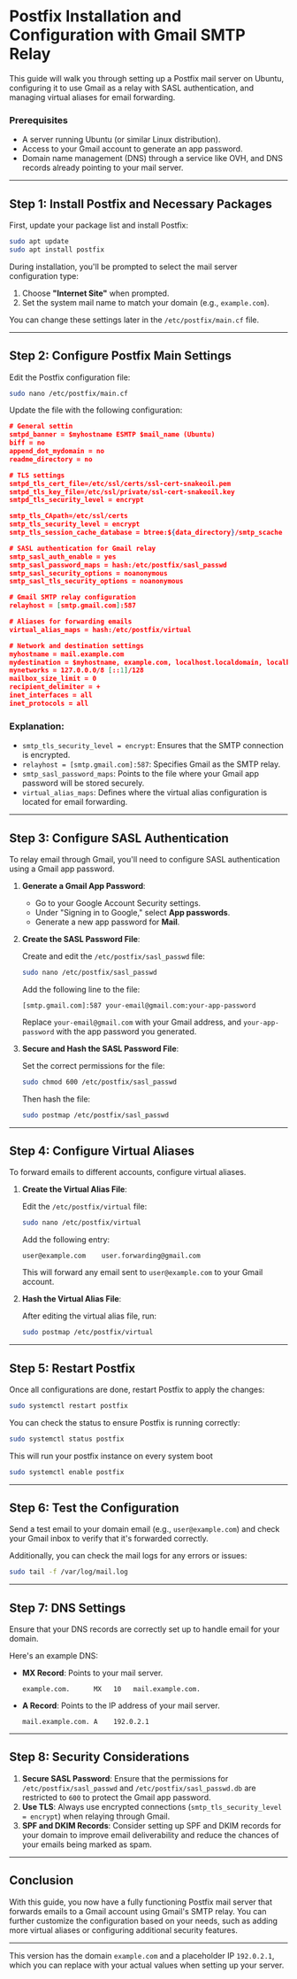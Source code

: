 Postfix Installation and Configuration with Gmail SMTP Relay
============================================================

This guide will walk you through setting up a Postfix mail server on Ubuntu, configuring it to use Gmail as a relay with SASL authentication, and managing virtual aliases for email forwarding.

### Prerequisites

-   A server running Ubuntu (or similar Linux distribution).
-   Access to your Gmail account to generate an app password.
-   Domain name management (DNS) through a service like OVH, and DNS records already pointing to your mail server.

* * * * *

Step 1: Install Postfix and Necessary Packages
----------------------------------------------

First, update your package list and install Postfix:

```bash
sudo apt update
sudo apt install postfix
```

During installation, you'll be prompted to select the mail server configuration type:

1.  Choose **"Internet Site"** when prompted.
2.  Set the system mail name to match your domain (e.g., `example.com`).

You can change these settings later in the `/etc/postfix/main.cf` file.

* * * * *

Step 2: Configure Postfix Main Settings
---------------------------------------

Edit the Postfix configuration file:

```bash
sudo nano /etc/postfix/main.cf
```

Update the file with the following configuration:

```json
# General settin
smtpd_banner = $myhostname ESMTP $mail_name (Ubuntu)
biff = no
append_dot_mydomain = no
readme_directory = no

# TLS settings
smtpd_tls_cert_file=/etc/ssl/certs/ssl-cert-snakeoil.pem
smtpd_tls_key_file=/etc/ssl/private/ssl-cert-snakeoil.key
smtpd_tls_security_level = encrypt

smtp_tls_CApath=/etc/ssl/certs
smtp_tls_security_level = encrypt
smtp_tls_session_cache_database = btree:${data_directory}/smtp_scache

# SASL authentication for Gmail relay
smtp_sasl_auth_enable = yes
smtp_sasl_password_maps = hash:/etc/postfix/sasl_passwd
smtp_sasl_security_options = noanonymous
smtp_sasl_tls_security_options = noanonymous

# Gmail SMTP relay configuration
relayhost = [smtp.gmail.com]:587

# Aliases for forwarding emails
virtual_alias_maps = hash:/etc/postfix/virtual

# Network and destination settings
myhostname = mail.example.com
mydestination = $myhostname, example.com, localhost.localdomain, localhost
mynetworks = 127.0.0.0/8 [::1]/128
mailbox_size_limit = 0
recipient_delimiter = +
inet_interfaces = all
inet_protocols = all
```

### Explanation:

-   `smtp_tls_security_level = encrypt`: Ensures that the SMTP connection is encrypted.
-   `relayhost = [smtp.gmail.com]:587`: Specifies Gmail as the SMTP relay.
-   `smtp_sasl_password_maps`: Points to the file where your Gmail app password will be stored securely.
-   `virtual_alias_maps`: Defines where the virtual alias configuration is located for email forwarding.

* * * * *

Step 3: Configure SASL Authentication
-------------------------------------

To relay email through Gmail, you'll need to configure SASL authentication using a Gmail app password.

1.  **Generate a Gmail App Password**:

    -   Go to your Google Account Security settings.
    -   Under "Signing in to Google," select **App passwords**.
    -   Generate a new app password for **Mail**.
2.  **Create the SASL Password File**:

    Create and edit the `/etc/postfix/sasl_passwd` file:

    ```bash
    sudo nano /etc/postfix/sasl_passwd
    ```

    Add the following line to the file:

    ```[smtp.gmail.com]:587 your-email@gmail.com:your-app-password```

    Replace `your-email@gmail.com` with your Gmail address, and `your-app-password` with the app password you generated.

3.  **Secure and Hash the SASL Password File**:

    Set the correct permissions for the file:

    ```bash
    sudo chmod 600 /etc/postfix/sasl_passwd
    ```

    Then hash the file:

    ```bash
    sudo postmap /etc/postfix/sasl_passwd
    ```

* * * * *

Step 4: Configure Virtual Aliases
---------------------------------

To forward emails to different accounts, configure virtual aliases.

1.  **Create the Virtual Alias File**:

    Edit the `/etc/postfix/virtual` file:

    ```bash
    sudo nano /etc/postfix/virtual
    ```

    Add the following entry:

    ```user@example.com    user.forwarding@gmail.com```

    This will forward any email sent to `user@example.com` to your Gmail account.

2.  **Hash the Virtual Alias File**:

    After editing the virtual alias file, run:

    ```bash
    sudo postmap /etc/postfix/virtual
    ```

* * * * *

Step 5: Restart Postfix
-----------------------

Once all configurations are done, restart Postfix to apply the changes:

```bash
sudo systemctl restart postfix
```

You can check the status to ensure Postfix is running correctly:

```bash
sudo systemctl status postfix
```


This will run your postfix instance on every system boot

```bash
sudo systemctl enable postfix
```


* * * * *

Step 6: Test the Configuration
------------------------------

Send a test email to your domain email (e.g., `user@example.com`) and check your Gmail inbox to verify that it's forwarded correctly.

Additionally, you can check the mail logs for any errors or issues:

```bash
sudo tail -f /var/log/mail.log
```

* * * * *

Step 7: DNS Settings
--------------------

Ensure that your DNS records are correctly set up to handle email for your domain.

Here's an example DNS:

-   **MX Record**: Points to your mail server.

    ```example.com.      MX   10   mail.example.com.```

-   **A Record**: Points to the IP address of your mail server.

    ```mail.example.com. A    192.0.2.1```

* * * * *

Step 8: Security Considerations
-------------------------------

1.  **Secure SASL Password**: Ensure that the permissions for `/etc/postfix/sasl_passwd` and `/etc/postfix/sasl_passwd.db` are restricted to `600` to protect the Gmail app password.
2.  **Use TLS**: Always use encrypted connections (`smtp_tls_security_level = encrypt`) when relaying through Gmail.
3.  **SPF and DKIM Records**: Consider setting up SPF and DKIM records for your domain to improve email deliverability and reduce the chances of your emails being marked as spam.

* * * * *

Conclusion
----------

With this guide, you now have a fully functioning Postfix mail server that forwards emails to a Gmail account using Gmail's SMTP relay. You can further customize the configuration based on your needs, such as adding more virtual aliases or configuring additional security features.

* * * * *

This version has the domain `example.com` and a placeholder IP `192.0.2.1`, which you can replace with your actual values when setting up your server.
